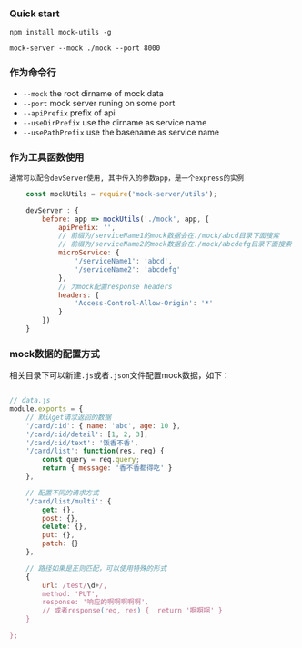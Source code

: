### Quick start

`npm install mock-utils -g`

`mock-server --mock ./mock --port 8000`

### 作为命令行

+ `--mock` the root dirname of mock data
+ `--port` mock server runing on some port
+ `--apiPrefix` prefix of api
+ `--useDirPrefix` use the dirname as service name
+ `--usePathPrefix` use the basename as service name


### 作为工具函数使用
`通常可以配合devServer使用, 其中传入的参数app，是一个express的实例`
```javascript
    const mockUtils = require('mock-server/utils');

    devServer : {
        before: app => mockUtils('./mock', app, { 
            apiPrefix: '',
            // 前缀为/serviceName1的mock数据会在./mock/abcd目录下面搜索
            // 前缀为/serviceName2的mock数据会在./mock/abcdefg目录下面搜索
            microService: {
                '/serviceName1': 'abcd',
                '/serviceName2': 'abcdefg'
            },
            // 为mock配置response headers
            headers: {
                'Access-Control-Allow-Origin': '*'
            }
        })
    }
```

### mock数据的配置方式
相关目录下可以新建`.js`或者`.json`文件配置mock数据，如下：

```javascript

// data.js
module.exports = {
    // 默认get请求返回的数据
    '/card/:id': { name: 'abc', age: 10 },
    '/card/:id/detail': [1, 2, 3],
    '/card/:id/text': '饭香不香',
    '/card/list': function(res, req) {
        const query = req.query;
        return { message: '香不香都得吃' }
    },

    // 配置不同的请求方式
    '/card/list/multi': {
        get: {},
        post: {},
        delete: {},
        put: {},
        patch: {}
    },

    // 路径如果是正则匹配，可以使用特殊的形式
    {
        url: /test/\d+/,
        method: 'PUT',
        response: '响应的啊啊啊啊啊'，
        // 或者response(req, res) {  return '啊啊啊' } 
    }

};

```

